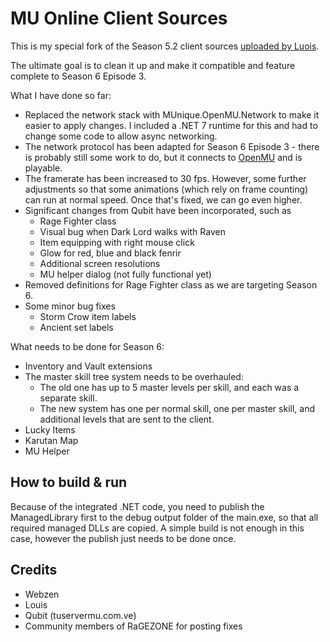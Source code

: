 # MU Online Client Sources

This is my special fork of the Season 5.2 client sources [uploaded by Luois](https://github.com/LouisEmulator/Main5.2).

The ultimate goal is to clean it up and make it compatible and feature complete
to Season 6 Episode 3.

What I have done so far:
  * Replaced the network stack with MUnique.OpenMU.Network to make it easier to
    apply changes. I included a .NET 7 runtime for this and had to change some
    code to allow async networking.
  * The network protocol has been adapted for Season 6 Episode 3 - there is probably
    still some work to do, but it connects to [OpenMU](https://github.com/MUnique/OpenMU)
    and is playable.
  * The framerate has been increased to 30 fps. However, some further adjustments
    so that some animations (which rely on frame counting) can run at normal speed.
    Once that's fixed, we can go even higher.
  * Significant changes from Qubit have been incorporated, such as
    * Rage Fighter class
    * Visual bug when Dark Lord walks with Raven
    * Item equipping with right mouse click
    * Glow for red, blue and black fenrir
    * Additional screen resolutions
    * MU helper dialog (not fully functional yet)
  * Removed definitions for Rage Fighter class as we are targeting Season 6.    
  * Some minor bug fixes
    * Storm Crow item labels
    * Ancient set labels

What needs to be done for Season 6:
  * Inventory and Vault extensions
  * The master skill tree system needs to be overhauled:
    * The old one has up to 5 master levels per skill, and each was a separate skill.
    * The new system has one per normal skill, one per master skill, and additional
      levels that are sent to the client.
  * Lucky Items
  * Karutan Map
  * MU Helper

## How to build & run

Because of the integrated .NET code, you need to publish the ManagedLibrary first
to the debug output folder of the main.exe, so that all required managed DLLs are
copied. A simple build is not enough in this case, however the publish just needs
to be done once.

## Credits

  * Webzen
  * Louis
  * Qubit (tuservermu.com.ve)
  * Community members of RaGEZONE for posting fixes